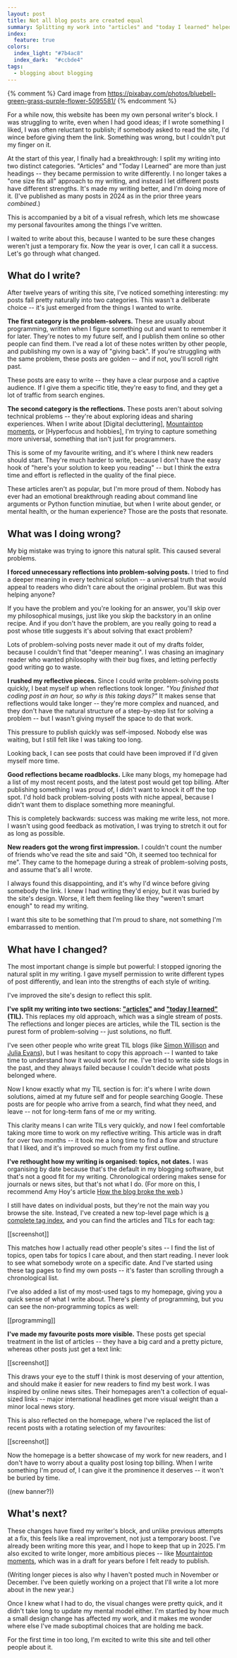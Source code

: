 ```yaml
---
layout: post
title: Not all blog posts are created equal
summary: Splitting my work into "articles" and "today I learned" helped me overcome writer's block and improve my work.
index:
  feature: true
colors:
  index_light: "#7b4ac8"
  index_dark:  "#ccbde4"
tags:
  - blogging about blogging
---
```

{% comment %}
  Card image from https://pixabay.com/photos/bluebell-green-grass-purple-flower-5095581/
{% endcomment %}

For a while now, this website has been my own personal writer's block.
I was struggling to write, even when I had good ideas; if I wrote something I liked, I was often reluctant to publish; if somebody asked to read the site, I'd wince before giving them the link.
Something was wrong, but I couldn't put my finger on it.

At the start of this year, I finally had a breakthrough: I split my writing into two distinct categories.
"Articles" and "Today I Learned" are more than just headings -- they became permission to write differently.
I no longer takes a "one size fits all" approach to my writing, and instead I let different posts have different strengths.
It's made my writing better, and I'm doing more of it.
(I've published as many posts in 2024 as in the prior three years *combined*.)

This is accompanied by a bit of a visual refresh, which lets me showcase my personal favourites among the things I've written.

I waited to write about this, because I wanted to be sure these changes weren't just a temporary fix.
Now the year is over, I can call it a success.
Let's go through what changed.

## What do I write?

After twelve years of writing this site, I've noticed something interesting: my posts fall pretty naturally into two categories.
This wasn't a deliberate choice -- it's just emerged from the things I wanted to write.

**The first category is the problem-solvers.**
These are usually about programming, written when I figure something out and want to remember it for later.
They're notes to my future self, and I publish them online so other people can find them.
I've read a lot of these notes written by other people, and publishing my own is a way of "giving back".
If you're struggling with the same problem, these posts are golden -- and if not, you'll scroll right past.

These posts are easy to write -- they have a clear purpose and a captive audience.
If I give them a specific title, they're easy to find, and they get a lot of traffic from search engines.

**The second category is the reflections.**
These posts aren't about solving technical problems -- they're about exploring ideas and sharing experiences.
When I write about [Digital decluttering], [Mountaintop moments], or [Hyperfocus and hobbies], I'm trying to capture something more universal, something that isn't just for programmers.

This is some of my favourite writing, and it's where I think new readers should start.
They're much harder to write, because I don't have the easy hook of "here's your solution to keep you reading" -- but I think the extra time and effort is reflected in the quality of the final piece.

These articles aren't as popular, but I'm more proud of them.
Nobody has ever had an emotional breakthrough reading about command line arguments or Python function minutiae, but when I write about gender, or mental health, or the human experience?
Those are the posts that resonate.

## What was I doing wrong?

My big mistake was trying to ignore this natural split.
This caused several problems.

**I forced unnecessary reflections into problem-solving posts.**
I tried to find a deeper meaning in every technical solution -- a universal truth that would appeal to readers who didn't care about the original problem.
But was this helping anyone?

If you have the problem and you're looking for an answer, you'll skip over my philosophical musings, just like you skip the backstory in an online recipe.
And if you don't have the problem, are you really going to read a post whose title suggests it's about solving that exact problem?

Lots of problem-solving posts never made it out of my drafts folder, because I couldn't find that "deeper meaning".
I was chasing an imaginary reader who wanted philosophy with their bug fixes, and letting perfectly good writing go to waste.

**I rushed my reflective pieces.**
Since I could write problem-solving posts quickly, I beat myself up when reflections took longer.
*"You finished that coding post in an hour, so why is this taking days?"*
It makes sense that reflections would take longer -- they're more complex and nuanced, and they don't have the natural structure of a step-by-step list for solving a problem -- but I wasn't giving myself the space to do that work.

This pressure to publish quickly was self-imposed.
Nobody else was waiting, but I still felt like I was taking too long.

Looking back, I can see posts that could have been improved if I'd given myself more time.

**Good reflections became roadblocks.**
Like many blogs, my homepage had a list of my most recent posts, and the latest post would get top billing.
After publishing something I was proud of, I didn't want to knock it off the top spot.
I'd hold back problem-solving posts with niche appeal, because I didn't want them to displace something more meaningful.

This is completely backwards: success was making me write less, not more.
I wasn't using good feedback as motivation, I was trying to stretch it out for as long as possible.

**New readers got the wrong first impression.**
I couldn't count the number of friends who've read the site and said "Oh, it seemed too technical for me".
They came to the homepage during a streak of problem-solving posts, and assume that's all I wrote.

I always found this disappointing, and it's why I'd wince before giving somebody the link.
I knew I had writing they'd enjoy, but it was buried by the site's design.
Worse, it left them feeling like they "weren't smart enough" to read my writing.

I want this site to be something that I'm proud to share, not something I'm embarrassed to mention.

## What have I changed?

The most important change is simple but powerful: I stopped ignoring the natural split in my writing.
I gave myself permission to write different types of post differently, and lean into the strengths of each style of writing.

I've improved the site's design to reflect this split.

**I've split my writing into two sections: ["articles"][articles] and ["today I learned"][til] (TIL).**
This replaces my old approach, which was a single stream of posts.
The reflections and longer pieces are articles, while the TIL section is the purest form of problem-solving -- just solutions, no fluff.

I've seen other people who write great TIL blogs (like [Simon Willison] and [Julia Evans]), but I was hesitant to copy this approach -- I wanted to take time to understand how it would work for me.
I've tried to write side blogs in the past, and they always failed because I couldn't decide what posts belonged where.

Now I know exactly what my TIL section is for: it's where I write down solutions, aimed at my future self and for people searching Google.
These posts are for people who arrive from a search, find what they need, and leave -- not for long-term fans of me or my writing.

This clarity means I can write TILs very quickly, and now I feel comfortable taking more time to work on my reflective writing.
This article was in draft for over two months -- it took me a long time to find a flow and structure that I liked, and it's improved so much from my first outline.

[articles]: /articles/
[til]: /til/
[Simon Willison]: https://simonwillison.net/2020/Apr/20/self-rewriting-readme/
[Julia Evans]: https://jvns.ca/blog/2024/11/09/new-microblog/

**I've rethought how my writing is organised: topics, not dates.**
I was organising by date because that's the default in my blogging software, but that's not a good fit for my writing.
Chronological ordering makes sense for journals or news sites, but that's not what I do.
(For more on this, I recommend Amy Hoy's article [How the blog broke the web][hoy].)

I still have dates on individual posts, but they're not the main way you browse the site.
Instead, I've created a new top-level page which is [a complete tag index][tags], and you can find the articles and TILs for each tag:

[[screenshot]]

This matches how I actually read other people's sites -- I find the list of topics, open tabs for topics I care about, and then start reading.
I never look to see what somebody wrote on a specific date.
And I've started using these tag pages to find my own posts -- it's faster than scrolling through a chronological list.

I've also added a list of my most-used tags to my homepage, giving you a quick sense of what I write about.
There's plenty of programming, but you can see the non-programming topics as well:

[[programming]]

[tags]: /tags/
[hoy]: https://stackingthebricks.com/how-blogs-broke-the-web/

**I've made my favourite posts more visible.**
These posts get special treatment in the list of articles -- they have a big card and a pretty picture, whereas other posts just get a text link:

[[screenshot]]

This draws your eye to the stuff I think is most deserving of your attention, and should make it easier for new readers to find my best work.
I was inspired by online news sites.
Their homepages aren't a collection of equal-sized links -- major international headlines get more visual weight than a minor local news story.

This is also reflected on the homepage, where I've replaced the list of recent posts with a rotating selection of my favourites:

[[screenshot]]

Now the homepage is a better showcase of my work for new readers, and I don't have to worry about a quality post losing top billing.
When I write something I'm proud of, I can give it the prominence it deserves -- it won't be buried by time.

((new banner?))

## What's next?

These changes have fixed my writer's block, and unlike previous attempts at a fix, this feels like a real improvement, not just a temporary boost.
I've already been writing more this year, and I hope to keep that up in 2025.
I'm also excited to write longer, more ambitious pieces -- like [Mountaintop moments], which was in a draft for years before I felt ready to publish.

(Writing longer pieces is also why I haven't posted much in November or December.
I've been quietly working on a project that I'll write a lot more about in the new year.)

Once I knew what I had to do, the visual changes were pretty quick, and it didn't take long to update my mental model either.
I'm startled by how much a small design change has affected my work, and it makes me wonder where else I've made suboptimal choices that are holding me back.

For the first time in too long, I'm excited to write this site and tell other people about it.

[Mountaintop moments]: /2024/mountaintop-moments/
